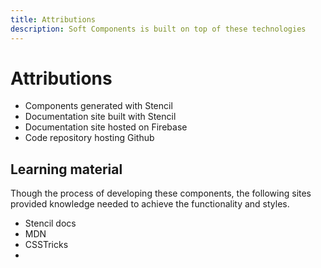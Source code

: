 ```yaml
---
title: Attributions
description: Soft Components is built on top of these technologies
---
```

# Attributions

- Components generated with Stencil
- Documentation site built with Stencil
- Documentation site hosted on Firebase
- Code repository hosting Github


## Learning material

Though the process of developing these components, the following sites provided knowledge needed to achieve the functionality and styles. 

- Stencil docs
- MDN 
- CSSTricks
- 